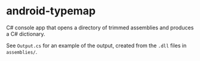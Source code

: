 # android-typemap

C# console app that opens a directory of trimmed assemblies and produces a C# dictionary.

See `Output.cs` for an example of the output, created from the `.dll` files in `assemblies/`.
